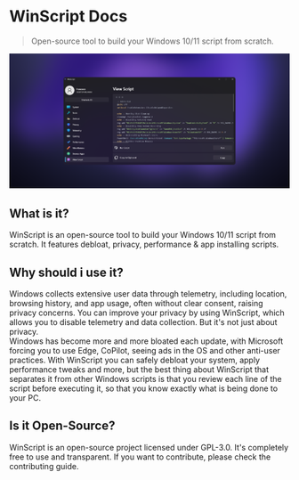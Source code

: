 <h1 style="color: var(--cta);">WinScript Docs</h1>

> Open-source tool to build your Windows 10/11 script from scratch.

<img width="1000px" src="./winscript.png">

## What is it?

WinScript is an open-source tool to build your Windows 10/11 script from scratch.
It features debloat, privacy, performance & app installing scripts.

## Why should i use it?

Windows collects extensive user data through telemetry, including location, browsing history, and app usage, often without clear consent, raising privacy concerns. You can improve your privacy by using WinScript, which allows you to disable telemetry and data collection. But it's not just about privacy. <br> Windows has become more and more bloated each update, with Microsoft forcing you to use Edge, CoPilot, seeing ads in the OS and other anti-user practices. With WinScript you can safely debloat your system, apply performance tweaks and more, but the best thing about WinScript that separates it from other Windows scripts is that you review each line of the script before executing it, so that you know exactly what is being done to your PC.

## Is it Open-Source?

WinScript is an open-source project licensed under GPL-3.0. It's completely free to use and transparent. If you want to contribute, please check the contributing guide.
